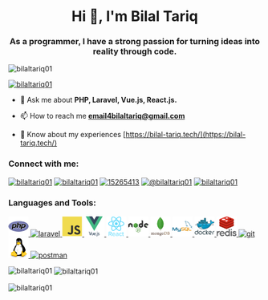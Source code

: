 <h1 align="center">Hi 👋, I'm Bilal Tariq</h1>
<h3 align="center">As a programmer, I have a strong passion for turning ideas into reality through code.</h3>

<p align="left"> <img src="https://komarev.com/ghpvc/?username=bilaltariq01&label=Profile%20views&color=0e75b6&style=flat" alt="bilaltariq01" /> </p>

<p align="left"> <a href="https://twitter.com/bilaltariq01" target="blank"><img src="https://img.shields.io/twitter/follow/bilaltariq01?logo=twitter&style=for-the-badge" alt="bilaltariq01" /></a> </p>

- 💬 Ask me about **PHP, Laravel, Vue.js, React.js.**

- 📫 How to reach me **email4bilaltariq@gmail.com**

- 📄 Know about my experiences [https://bilal-tariq.tech/](https://bilal-tariq.tech/)

<h3 align="left">Connect with me:</h3>
<p align="left">
<a href="https://twitter.com/bilaltariq01" target="blank"><img align="center" src="https://raw.githubusercontent.com/rahuldkjain/github-profile-readme-generator/master/src/images/icons/Social/twitter.svg" alt="bilaltariq01" height="30" width="40" /></a>
<a href="https://linkedin.com/in/bilaltariq01" target="blank"><img align="center" src="https://raw.githubusercontent.com/rahuldkjain/github-profile-readme-generator/master/src/images/icons/Social/linked-in-alt.svg" alt="bilaltariq01" height="30" width="40" /></a>
<a href="https://stackoverflow.com/users/15265413" target="blank"><img align="center" src="https://raw.githubusercontent.com/rahuldkjain/github-profile-readme-generator/master/src/images/icons/Social/stack-overflow.svg" alt="15265413" height="30" width="40" /></a>
<a href="https://medium.com/@bilaltariq01" target="blank"><img align="center" src="https://raw.githubusercontent.com/rahuldkjain/github-profile-readme-generator/master/src/images/icons/Social/medium.svg" alt="@bilaltariq01" height="30" width="40" /></a>
<a href="https://instagram.com/bilaltariq01" target="blank"><img align="center" src="https://raw.githubusercontent.com/rahuldkjain/github-profile-readme-generator/master/src/images/icons/Social/instagram.svg" alt="bilaltariq01" height="30" width="40" /></a>
</p>

<h3 align="left">Languages and Tools:</h3>
<p align="left">
<a href="https://www.php.net" target="_blank" rel="noreferrer"> <img src="https://raw.githubusercontent.com/devicons/devicon/master/icons/php/php-original.svg" alt="php" width="40" height="40"/> </a>
<a href="https://laravel.com/" target="_blank" rel="noreferrer"> <img src="https://laravel.com/img/logomark.min.svg" alt="laravel" width="40" height="40"/> </a> 
<a href="https://developer.mozilla.org/en-US/docs/Web/JavaScript" target="_blank" rel="noreferrer"> <img src="https://raw.githubusercontent.com/devicons/devicon/master/icons/javascript/javascript-original.svg" alt="javascript" width="40" height="40"/> </a>
<a href="https://vuejs.org/" target="_blank" rel="noreferrer"> <img src="https://raw.githubusercontent.com/devicons/devicon/master/icons/vuejs/vuejs-original-wordmark.svg" alt="vuejs" width="40" height="40"/> </a> 
<a href="https://reactjs.org/" target="_blank" rel="noreferrer"> <img src="https://raw.githubusercontent.com/devicons/devicon/master/icons/react/react-original-wordmark.svg" alt="react" width="40" height="40"/> </a>
<a href="https://nodejs.org" target="_blank" rel="noreferrer"> <img src="https://raw.githubusercontent.com/devicons/devicon/master/icons/nodejs/nodejs-original-wordmark.svg" alt="nodejs" width="40" height="40"/> </a>
<a href="https://www.mongodb.com/" target="_blank" rel="noreferrer"> <img src="https://raw.githubusercontent.com/devicons/devicon/master/icons/mongodb/mongodb-original-wordmark.svg" alt="mongodb" width="40" height="40"/> </a> 
<a href="https://www.mysql.com/" target="_blank" rel="noreferrer"> <img src="https://raw.githubusercontent.com/devicons/devicon/master/icons/mysql/mysql-original-wordmark.svg" alt="mysql" width="40" height="40"/> </a> 
<a href="https://www.docker.com/" target="_blank" rel="noreferrer"> <img src="https://raw.githubusercontent.com/devicons/devicon/master/icons/docker/docker-original-wordmark.svg" alt="docker" width="40" height="40"/> </a> 
<a href="https://redis.io" target="_blank" rel="noreferrer"> <img src="https://raw.githubusercontent.com/devicons/devicon/master/icons/redis/redis-original-wordmark.svg" alt="redis" width="40" height="40"/> </a>
<a href="https://git-scm.com/" target="_blank" rel="noreferrer"> <img src="https://www.vectorlogo.zone/logos/git-scm/git-scm-icon.svg" alt="git" width="40" height="40"/> </a> 
<a href="https://www.linux.org/" target="_blank" rel="noreferrer"> <img src="https://raw.githubusercontent.com/devicons/devicon/master/icons/linux/linux-original.svg" alt="linux" width="40" height="40"/> </a>
<a href="https://postman.com" target="_blank" rel="noreferrer"> <img src="https://www.vectorlogo.zone/logos/getpostman/getpostman-icon.svg" alt="postman" width="40" height="40"/> </a> 
</p>

<p><img align="left" src="https://github-readme-stats.vercel.app/api/top-langs?username=bilaltariq01&show_icons=true&locale=en&layout=compact" alt="bilaltariq01" /></p>

<p>&nbsp;<img align="center" src="https://github-readme-stats.vercel.app/api?username=bilaltariq01&show_icons=true&locale=en" alt="bilaltariq01" /></p>

<p><img align="center" src="https://github-readme-streak-stats.herokuapp.com/?user=bilaltariq01&" alt="bilaltariq01" /></p>
